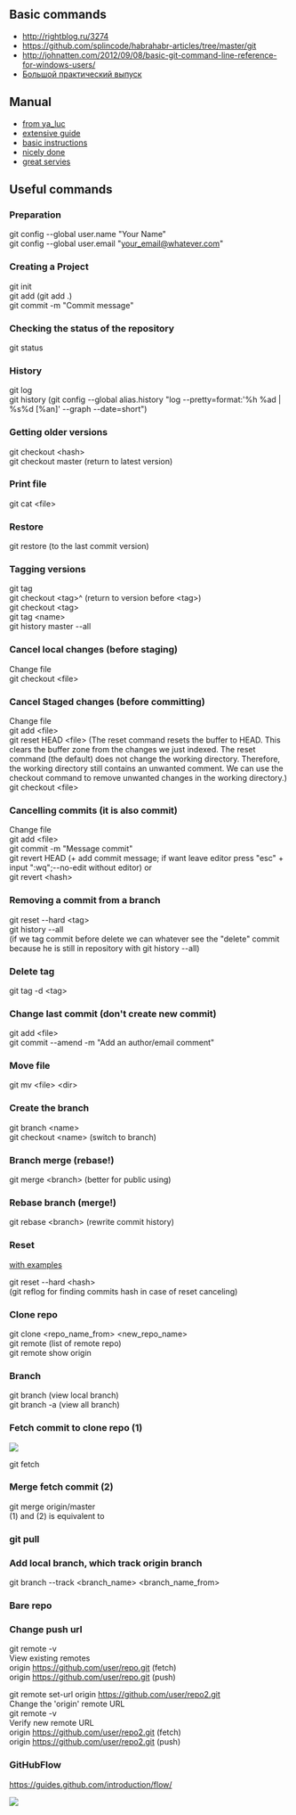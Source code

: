 ## Basic commands
* <http://rightblog.ru/3274>
* <https://github.com/splincode/habrahabr-articles/tree/master/git>
* <http://johnatten.com/2012/09/08/basic-git-command-line-reference-for-windows-users/>
* [Большой практический выпуск](https://www.youtube.com/watch?v=SEvR78OhGtw)
## Manual
* [from ya_luc](http://marklodato.github.io/visual-git-guide/index-ru.html)
* [extensive guide](https://git-scm.com/book/ru/v1/Îñíîâû-Git-Ñîçäàíèå-Git-ðåïîçèòîðèÿ)
* [basic instructions](https://proglib.io/p/git-for-half-an-hour/)
* [nicely done](https://www.atlassian.com/git/tutorials/learn-git-with-bitbucket-cloud)
* [great servies](https://githowto.com/ru/)
## Useful commands
### Preparation  
git config --global user.name "Your Name"  
git config --global user.email "your_email@whatever.com"  
### Creating a Project  
git init  
git add (git add .)    
git commit -m "Commit message"  
### Checking the status of the repository  
git status  
### History  
git log  
git history (git config --global alias.history "log --pretty=format:'%h %ad | %s%d [%an]' --graph --date=short")  
### Getting older versions  
git checkout \<hash\>  
git checkout master (return to latest version) 
### Print file
git cat \<file\>
### Restore
git restore <file> (to the last commit version)
### Tagging versions  
git tag    
git checkout \<tag\>^ (return to version before \<tag\>)    
git checkout \<tag\>  
git tag \<name\>  
git history master --all  
### Cancel local changes (before staging)  
Change file  
git checkout \<file\>  
### Cancel Staged changes (before committing)  
Change file  
git add \<file\>  
git reset HEAD \<file\> (The reset command resets the buffer to HEAD. This clears the buffer zone from the changes we just indexed. The reset command (the default) does not change the working directory. Therefore, the working directory still contains an unwanted   comment. We can use the checkout command to remove unwanted changes in the working directory.)  
git checkout \<file\>    
### Cancelling commits (it is also commit)    
Change file  
git add \<file\>  
git commit -m "Message commit"  
git revert HEAD (+ add commit message; if want leave editor press "esc" + input ":wq";--no-edit without editor) or  
git revert \<hash\>    
### Removing a commit from a branch  
git reset --hard \<tag\>  
git history --all   
(if we tag commit before delete we can whatever see the "delete" commit because he is still in repository with git history --all)  
### Delete tag  
git tag -d \<tag\>  
### Change last commit (don't create new commit)  
git add \<file\>  
git commit --amend -m "Add an author/email comment"  
### Move file  
git mv \<file\> \<dir\>  
### Сreate the branch  
git branch \<name\>  
git checkout \<name\> (switch to branch)  
### Branch merge (rebase!)    
git merge \<branch\>  (better for public using)  
### Rebase branch (merge!)  
git rebase \<branch\> (rewrite commit history)  
### Reset  
[with examples](https://git-scm.com/book/ru/v2/%D0%98%D0%BD%D1%81%D1%82%D1%80%D1%83%D0%BC%D0%B5%D0%BD%D1%82%D1%8B-Git-%D0%A0%D0%B0%D1%81%D0%BA%D1%80%D1%8B%D1%82%D0%B8%D0%B5-%D1%82%D0%B0%D0%B9%D0%BD-reset)

git reset --hard \<hash\>  
(git reflog for finding commits hash in case of reset canceling) 

### Clone repo  
git clone \<repo_name_from\> \<new_repo_name\>  
git remote (list of remote repo)  
git remote show origin  
### Branch  
git branch (view local branch)  
git branch -a (view all branch)  
### Fetch commit to clone repo (1)
<img src="nWYnQ.png">

git fetch  
### Merge fetch commit (2)  
git merge origin/master  
(1) and (2) is equivalent to  
### git pull  
### Add local branch, which track origin branch  
git branch --track \<branch_name\> \<branch_name_from\>  
### Bare repo  

### Change push url  
git remote -v  
View existing remotes  
origin  https://github.com/user/repo.git (fetch)  
origin  https://github.com/user/repo.git (push)  

git remote set-url origin https://github.com/user/repo2.git  
Change the 'origin' remote URL    
git remote -v  
Verify new remote URL  
origin  https://github.com/user/repo2.git (fetch)  
origin  https://github.com/user/repo2.git (push) 

### GitHubFlow

https://guides.github.com/introduction/flow/

<img src="Screenshot from 2020-12-06 23-15-43.png">



